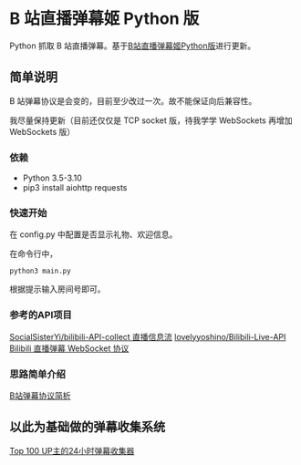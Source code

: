 # B 站直播弹幕姬 Python 版

Python 抓取 B 站直播弹幕。基于[B站直播弹幕姬Python版](https://github.com/lyyyuna/bilibili_danmu)进行更新。

## 简单说明

B 站弹幕协议是会变的，目前至少改过一次。故不能保证向后兼容性。

我尽量保持更新（目前还仅仅是 TCP socket 版，待我学学 WebSockets 再增加 WebSockets 版）

### 依赖

* Python 3.5-3.10
* pip3 install aiohttp requests

### 快速开始

在 config.py 中配置是否显示礼物、欢迎信息。

在命令行中，

    python3 main.py
    
根据提示输入房间号即可。

### 参考的API项目

[SocialSisterYi/bilibili-API-collect 直播信息流](https://github.com/SocialSisterYi/bilibili-API-collect/blob/master/live/message_stream.md)
[lovelyyoshino/Bilibili-Live-API Bilibili 直播弹幕 WebSocket 协议](https://github.com/lovelyyoshino/Bilibili-Live-API/blob/master/API.WebSocket.md)

### 思路简单介绍

[B站弹幕协议简析](http://www.lyyyuna.com/2016/03/14/bilibili-danmu01/)

## 以此为基础做的弹幕收集系统

[Top 100 UP主的24小时弹幕收集器](https://github.com/lyyyuna/bilibili_danmu_colloector)
